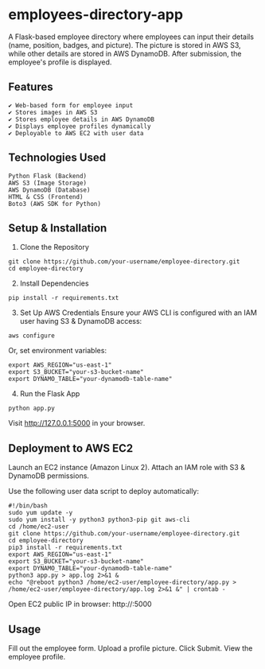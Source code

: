 # employees-directory-app
A Flask-based employee directory where employees can input their details (name, position, badges, and picture). The picture is stored in AWS S3, while other details are stored in AWS DynamoDB. After submission, the employee's profile is displayed.


## Features
```
✔️ Web-based form for employee input
✔️ Stores images in AWS S3
✔️ Stores employee details in AWS DynamoDB
✔️ Displays employee profiles dynamically
✔️ Deployable to AWS EC2 with user data
```

## Technologies Used
```
Python Flask (Backend)
AWS S3 (Image Storage)
AWS DynamoDB (Database)
HTML & CSS (Frontend)
Boto3 (AWS SDK for Python)
```

## Setup & Installation
1. Clone the Repository
```
git clone https://github.com/your-username/employee-directory.git
cd employee-directory
```

2. Install Dependencies
```
pip install -r requirements.txt
```

3. Set Up AWS Credentials
Ensure your AWS CLI is configured with an IAM user having S3 & DynamoDB access:

```
aws configure
```

Or, set environment variables:

```
export AWS_REGION="us-east-1"
export S3_BUCKET="your-s3-bucket-name"
export DYNAMO_TABLE="your-dynamodb-table-name"
```

4. Run the Flask App
```
python app.py
```
Visit http://127.0.0.1:5000 in your browser.

## Deployment to AWS EC2
Launch an EC2 instance (Amazon Linux 2).
Attach an IAM role with S3 & DynamoDB permissions.

Use the following user data script to deploy automatically:
```
#!/bin/bash
sudo yum update -y
sudo yum install -y python3 python3-pip git aws-cli
cd /home/ec2-user
git clone https://github.com/your-username/employee-directory.git
cd employee-directory
pip3 install -r requirements.txt
export AWS_REGION="us-east-1"
export S3_BUCKET="your-s3-bucket-name"
export DYNAMO_TABLE="your-dynamodb-table-name"
python3 app.py > app.log 2>&1 &
echo "@reboot python3 /home/ec2-user/employee-directory/app.py > /home/ec2-user/employee-directory/app.log 2>&1 &" | crontab -
```

Open EC2 public IP in browser:
http://<ec2-public-ip>:5000

## Usage
Fill out the employee form.
Upload a profile picture.
Click Submit.
View the employee profile.

